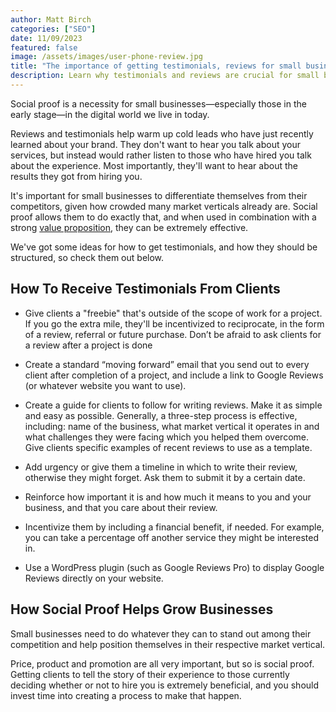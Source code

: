```yaml
---
author: Matt Birch
categories: ["SEO"]
date: 11/09/2023
featured: false
image: /assets/images/user-phone-review.jpg
title: "The importance of getting testimonials, reviews for small businesses"
description: Learn why testimonials and reviews are crucial for small businesses, helping to build trust, boost credibility, and attract new customers by showcasing positive experiences from satisfied clients.
---
```


Social proof is a necessity for small businesses—especially those in the early stage—in the digital world we live in today.

Reviews and testimonials help warm up cold leads who have just recently learned about your brand. They don't want to hear you talk about your services, but instead would rather listen to those who have hired you talk about the experience. Most importantly, they'll want to hear about the results they got from hiring you.

It's important for small businesses to differentiate themselves from their competitors, given how crowded many market verticals already are. Social proof allows them to do exactly that, and when used in combination with a strong [value proposition](https://www.investopedia.com/terms/v/valueproposition.asp), they can be extremely effective.

We've got some ideas for how to get testimonials, and how they should be structured, so check them out below.

## How To Receive Testimonials From Clients

- Give clients a "freebie" that's outside of the scope of work for a project. If you go the extra mile, they'll be incentivized to reciprocate, in the form of a review, referral or future purchase. Don’t be afraid to ask clients for a review after a project is done

- Create a standard “moving forward” email that you send out to every client after completion of a project, and include a link to Google Reviews (or whatever website you want to use).

- Create a guide for clients to follow for writing reviews. Make it as simple and easy as possible. Generally, a three-step process is effective, including: name of the business, what market vertical it operates in and what challenges they were facing which you helped them overcome. Give clients specific examples of recent reviews to use as a template.

- Add urgency or give them a timeline in which to write their review, otherwise they might forget. Ask them to submit it by a certain date.

- Reinforce how important it is and how much it means to you and your business, and that you care about their review.

- Incentivize them by including a financial benefit, if needed. For example, you can take a percentage off another service they might be interested in.

- Use a WordPress plugin (such as Google Reviews Pro) to display Google Reviews directly on your website.

## How Social Proof Helps Grow Businesses

Small businesses need to do whatever they can to stand out among their competition and help position themselves in their respective market vertical.

Price, product and promotion are all very important, but so is social proof. Getting clients to tell the story of their experience to those currently deciding whether or not to hire you is extremely beneficial, and you should invest time into creating a process to make that happen.
